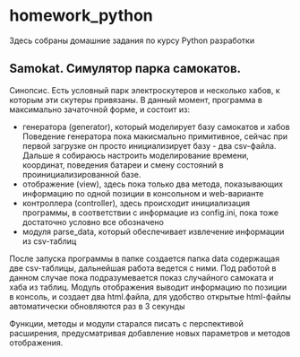 # homework_python

Здесь собраны домашние задания по курсу Python разработки


## Samokat. Симулятор парка самокатов.

Синопсис. Есть условный парк электроскутеров и несколько хабов, к которым эти скутеры привязаны.
В данный момент, программа в максимально зачаточной форме, и состоит из: 

* генератора (generator), который моделирует базу самокатов и хабов
Поведение генератора пока макисмально примитивное, сейчас при первой загрузке он просто инициализирует базу - два csv-файла.
Дальше я собираюсь настроить моделирование времени, координат, поведения батареи и смену состояний в проинициализированной базе.
* отображение (view), здесь пока только два метода, показывающих информацию по одной позиции в консольном и web-варианте 
* контроллера (controller), здесь происходит инициализация программы, в соответствии с информацие из config.ini, пока тоже достаточно условно все обозначено
* модуля parse_data, который обеспечивает извлечение информации из csv-таблиц

После запуска программы в папке создается папка data содержащая две csv-таблицы, дальнейшая работа ведется с ними.
Под работой в данном случае пока подразумевается показ случайного самоката и хаба из таблиц. Модуль отображения выводит информацию по позиции в консоль, и создает два html.файла, для удобство открытые html-файлы автоматически обновляются раз в 3 секунды

Функции, методы и модули старался писать с перспективой расширения, предусматривая добавление новых параметров и методов отображения.
